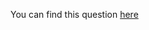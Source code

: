 You can find this question [here](https://www.hackerrank.com/challenges/minimum-absolute-difference-in-an-array/problem)
